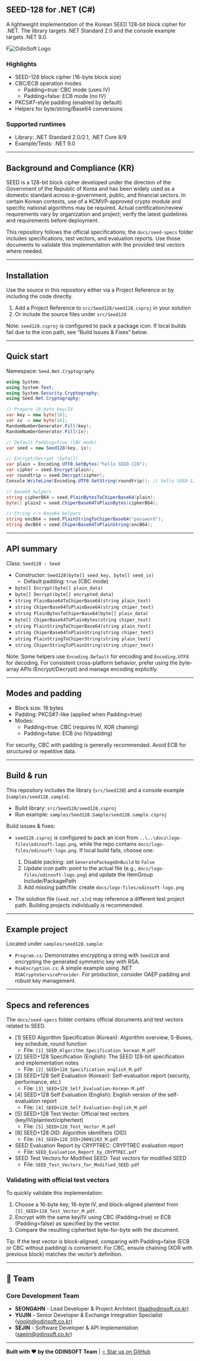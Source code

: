 ## SEED-128 for .NET (C#)

A lightweight implementation of the Korean SEED 128-bit block cipher for .NET. The library targets .NET Standard 2.0 and the console example targets .NET 9.0.

F![OdinSoft Logo](./docs/logo-files/odinsoft-logo.png)

### Highlights

- SEED-128 block cipher (16-byte block size)
- CBC/ECB operation modes
	- Padding=true: CBC mode (uses IV)
	- Padding=false: ECB mode (no IV)
- PKCS#7-style padding (enabled by default)
- Helpers for byte/string/Base64 conversions

### Supported runtimes

- Library: .NET Standard 2.0/2.1, .NET Core 8/9
- Example/Tests: .NET 9.0

---

## Background and Compliance (KR)

SEED is a 128-bit block cipher developed under the direction of the Government of the Republic of Korea and has been widely used as a domestic standard across e-government, public, and financial sectors. In certain Korean contexts, use of a KCMVP-approved crypto module and specific national algorithms may be required. Actual certification/review requirements vary by organization and project; verify the latest guidelines and requirements before deployment.

This repository follows the official specifications; the `docs/seed-specs` folder includes specifications, test vectors, and evaluation reports. Use those documents to validate this implementation with the provided test vectors where needed.

---

## Installation

Use the source in this repository either via a Project Reference or by including the code directly.

1) Add a Project Reference to `src/Seed128/seed128.csproj` in your solution
2) Or include the source files under `src/Seed128`

Note: `seed128.csproj` is configured to pack a package icon. If local builds fail due to the icon path, see “Build Issues & Fixes” below.

---

## Quick start

Namespace: `Seed.Net.Cryptography`

```csharp
using System;
using System.Text;
using System.Security.Cryptography;
using Seed.Net.Cryptography;

// Prepare 16-byte key/IV
var key = new byte[16];
var iv  = new byte[16];
RandomNumberGenerator.Fill(key);
RandomNumberGenerator.Fill(iv);

// Default Padding=true (CBC mode)
var seed = new Seed128(key, iv);

// Encrypt/Decrypt (byte[])
var plain = Encoding.UTF8.GetBytes("hello SEED-128");
var cipher = seed.Encrypt(plain);
var roundtrip = seed.Decrypt(cipher);
Console.WriteLine(Encoding.UTF8.GetString(roundtrip)); // hello SEED-128

// Base64 helpers
string cipherB64 = seed.PlainBytesToChiperBase64(plain);
byte[] plain2 = seed.ChiperBase64ToPlainBytes(cipherB64);

// String <-> Base64 helpers
string encB64 = seed.PlainStringToChiperBase64("password");
string decB64 = seed.ChiperBase64ToPlainString(encB64);
```

---

## API summary

Class: `Seed128 : Seed`

- Constructor: `Seed128(byte[] seed_key, byte[] seed_iv)`
	- Default padding: `true` (CBC mode)
- `byte[] Encrypt(byte[] plain_data)`
- `byte[] Decrypt(byte[] encrypted_data)`
- `string PlainBase64ToChiperBase64(string plain_text)`
- `string ChiperBase64ToPlainBase64(string chiper_text)`
- `string PlainBytesToChiperBase64(byte[] plain_data)`
- `byte[] ChiperBase64ToPlainBytes(string chiper_text)`
- `string PlainStringToChiperBase64(string plain_text)`
- `string ChiperBase64ToPlainString(string chiper_text)`
- `string PlainStringToChiperString(string plain_text)`
- `string ChiperStringToPlainString(string chiper_text)`

Note: Some helpers use `Encoding.Default` for encoding and `Encoding.UTF8` for decoding. For consistent cross-platform behavior, prefer using the byte-array APIs (Encrypt/Decrypt) and manage encoding explicitly.

---

## Modes and padding

- Block size: 16 bytes
- Padding: PKCS#7-like (applied when Padding=true)
- Modes:
	- Padding=true: CBC (requires IV, XOR chaining)
	- Padding=false: ECB (no IV/padding)

For security, CBC with padding is generally recommended. Avoid ECB for structured or repetitive data.

---

## Build & run

This repository includes the library (`src/Seed128`) and a console example (`samples/seed128.sample`).

- Build library: `src/Seed128/seed128.csproj`
- Run example: `samples/Seed128.Sample/seed128.sample.csproj`

Build issues & fixes:

- `seed128.csproj` is configured to pack an icon from `..\..\docs\logo-files\odinsoft-logo.png`, while the repo contains `docs/logo-files/odinsoft-logo.png`. If local build fails, choose one:
	1) Disable packing: set `GeneratePackageOnBuild` to `False`
	2) Update icon path: point to the actual file (e.g., `docs/logo-files/odinsoft-logo.png`) and update the ItemGroup Include/PackagePath
	3) Add missing path/file: create `docs/logo-files/odinsoft-logo.png`

- The solution file (`seed.net.sln`) may reference a different test project path. Building projects individually is recommended.

---

## Example project

Located under `samples/seed128.sample`:

- `Program.cs`: Demonstrates encrypting a string with `Seed128` and encrypting the generated symmetric key with RSA.
- `RsaEncryption.cs`: A simple example using .NET `RSACryptoServiceProvider`. For production, consider OAEP padding and robust key management.

---

## Specs and references

The `docs/seed-specs` folder contains official documents and test vectors related to SEED.

- [1] SEED Algorithm Specification (Korean): Algorithm overview, S-Boxes, key schedule, round function
	- File: `[1]_SEED_Algorithm_Specification_korean_M.pdf`
- [2] SEED+128 Specification (English): The SEED 128-bit specification and implementation notes
	- File: `[2]_SEED+128_Specification_english_M.pdf`
- [3] SEED+128 Self Evaluation (Korean): Self-evaluation report (security, performance, etc.)
	- File: `[3]_SEED+128_Self_Evaluation-Korean-M.pdf`
- [4] SEED+128 Self Evaluation (English): English version of the self-evaluation report
	- File: `[4]_SEED+128_Self_Evaluation-English_M.pdf`
- [5] SEED+128 Test Vector: Official test vectors (key/IV/plaintext/ciphertext)
	- File: `[5]_SEED+128_Test_Vector_M.pdf`
- [6] SEED+128 OID: Algorithm identifiers (OID)
	- File: `[6]_SEED+128_OID+20091203_M.pdf`
- SEED Evaluation Report by CRYPTREC: CRYPTREC evaluation report
	- File: `SEED_Evaluation_Report_by_CRYPTREC.pdf`
- SEED Test Vectors for Modified SEED: Test vectors for modified SEED
	- File: `SEED_Test_Vectors_for_Modified_SEED.pdf`

### Validating with official test vectors

To quickly validate this implementation:

1) Choose a 16-byte key, 16-byte IV, and block-aligned plaintext from `[5]_SEED+128_Test_Vector_M.pdf`.
2) Encrypt with the same key/IV using CBC (Padding=true) or ECB (Padding=false) as specified by the vector.
3) Compare the resulting ciphertext byte-for-byte with the document.

Tip: If the test vector is block-aligned, comparing with Padding=false (ECB or CBC without padding) is convenient. For CBC, ensure chaining (XOR with previous block) matches the vector’s definition.

---

## 👥 Team

### **Core Development Team**
- **SEONGAHN** - Lead Developer & Project Architect ([lisa@odinsoft.co.kr](mailto:lisa@odinsoft.co.kr))
- **YUJIN** - Senior Developer & Exchange Integration Specialist ([yoojin@odinsoft.co.kr](mailto:yoojin@odinsoft.co.kr))
- **SEJIN** - Software Developer & API Implementation ([saejin@odinsoft.co.kr](mailto:saejin@odinsoft.co.kr))

---

**Built with ❤️ by the ODINSOFT Team** | [⭐ Star us on GitHub](https://github.com/odinsoft-lab/seed.net)